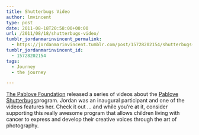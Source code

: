 ```yaml
---
title: Shutterbugs Video
author: lmvincent
type: post
date: 2011-08-18T20:58:00+00:00
url: /2011/08/18/shutterbugs-video/
tumblr_jordanmarinvincent_permalink:
  - https://jordanmarinvincent.tumblr.com/post/15728202154/shutterbugs-video
tumblr_jordanmarinvincent_id:
  - 15728202154
tags:
  - Journey
  - the journey

---
```

<a href="https://pablove.org/" target="_blank" rel="noopener">The Pablove Foundation</a> released a series of videos about the <a href="https://www.pablove.org/shutterbugs/" target="_blank" rel="noopener">Pablove Shutterbugs</a>program. Jordan was an inaugural participant and one of the videos features her. Check it out &hellip; and while you&rsquo;re at it, consider supporting this really awesome program that allows children living with cancer to express and develop their creative voices through the art of photography.